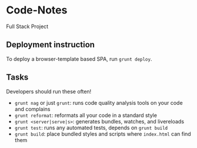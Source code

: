 # Code-Notes

Full Stack Project

## Deployment instruction

To deploy a browser-template based SPA, run `grunt deploy`.

## Tasks

Developers should run these often!

- `grunt nag` or just `grunt`: runs code quality analysis tools on your code and complains
- `grunt reformat`: reformats all your code in a standard style
- `grunt <server|serve|s>`: generates bundles, watches, and livereloads
- `grunt test`: runs any automated tests, depends on `grunt build`
- `grunt build`: place bundled styles and scripts where `index.html` can find them
